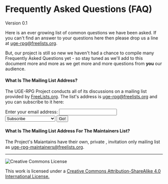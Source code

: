 # Frequently Asked Questions (FAQ)

Version 0.1

Here is an ever growing list of common questions we have been asked. If you can't find an answer to your questions here then please drop us a line at uge-rpg@freelists.org\.

But, our project is still so new we haven't had a chance to compile many Frequently Asked Questions yet - so stay tuned as we'll add to this document more and more as we get more and more questions from **you** our audience.

#### What Is The Mailing List Address?

The UGE-RPG Project conducts all of its discussions on a mailing list provided by [FreeLists.org](https://www.freelists.org). The list's address is uge-rpg@freelists.org and you can subscribe to it here:

<!-- BEGIN FreeLists WEB FORM -->
<form action="https://www.freelists.org/cgi-bin/subscription.cgi" method="post">
Enter your email address: <input type="text" name="email">
<input type=hidden name="list" value="uge-rpg">
<input type=hidden name="url_or_message" value="">
<select name="action">
<option value="subscribe">Subscribe</option>
<option value="unsubscribe">Unsubscribe</option>
<option value="set digest">Turn Digest mode on</option>
<option value="unset digest">Turn Digest mode off</option>
<option value="set vacation">Turn Vacation mode on</option>
<option value="unset vacation">Turn Vacation mode off</option>
<option value="help">Get Help</option>
</select>
<input type=submit value="Go!">
</form>
<!-- END FreeLists WEB FORM -->

#### What Is The Mailing List Address For The Maintainers List?

The Project's Maiantains have their own, private , invitation only mailing list as uge-rpg-maintainers@freelists.org\.

---

![Creative Commons License](https://i.creativecommons.org/l/by-sa/4.0/88x31.png "Creative Commons License")

This work is licensed under a [Creative Commons Attribution-ShareAlike 4.0 International License.](https://creativecommons.org/licenses/by-sa/4.0/)
